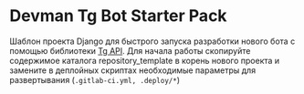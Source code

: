 # Devman Tg Bot Starter Pack
Шаблон проекта Django для быстрого запуска разработки нового бота с помощью библиотеки [Tg API](https://gitlab.levelupdev.ru/dvmn-open-source-dev-tools/tg_api). 
Для начала работы скопируйте содержимое каталога repository_template в корень нового проекта и замените в деплойных скриптах необходимые параметры для развертывания (`.gitlab-ci.yml, .deploy/*`)